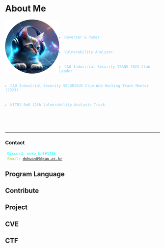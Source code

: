 # About Me
<div>
  <div>
    <img src="./assets/img/avatar.png" width="35%" height="30%" align="left"/>
  </div>
  <div>
  <code style="color : LightSkyBlue">
  <ui>
    <li>Reverser & Pwner</li>
    <li>Vulnerability Analyzer</li>
    <li>CAU Industrial Security ISANG 2023 Club Leader.</li>
    <li>CAU Industrial Security SECURIOUS Club Web Hacking Track Mentor (2023).</li>
    <li>KITRI BoB 12th Vulnerability Analysis Track.</li>
    </ui>
    </code>
  </div>
</div>
<br/>

---
### Contact
<code style="color : Cyan"> Discord: neko_hat#1736</code>  
<code style="color : YellowGreen"> Email: dohwan09@cau.ac.kr</code>

## Program Language


## Contribute

## Project

## CVE

## CTF